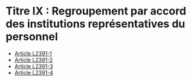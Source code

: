 # Titre IX : Regroupement par accord des institutions représentatives du personnel

* [Article L2391-1](./LEGIARTI000031060195.md)
* [Article L2391-2](./LEGIARTI000031060202.md)
* [Article L2391-3](./LEGIARTI000031060212.md)
* [Article L2391-4](./LEGIARTI000031060217.md)
